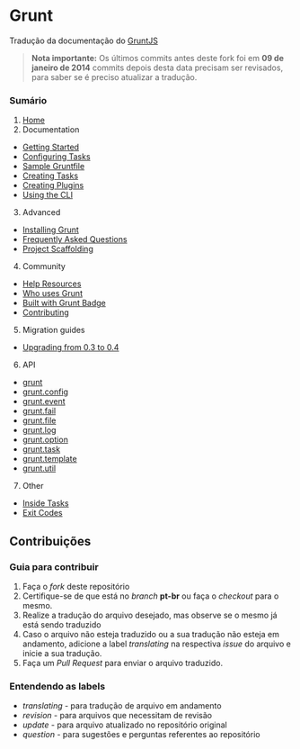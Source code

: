 # Grunt

Tradução da documentação do [GruntJS](http://gruntjs.com/)

> **Nota importante:** Os últimos commits antes deste fork foi em **09 de janeiro de 2014** commits depois desta data precisam ser revisados, para saber se é preciso atualizar a tradução.

### Sumário

1. [Home](Home.md)
2. Documentation
  * [Getting Started](Getting-started.md)
  * [Configuring Tasks](Configuring-tasks.md)
  * [Sample Gruntfile](Sample-Gruntfile.md)
  * [Creating Tasks](Creating-Tasks.md)
  * [Creating Plugins](Creating-Plugins.md)
  * [Using the CLI](Using-the-CLI)
3. Advanced
  * [Installing Grunt](Installing-Grunt.md)
  * [Frequently Asked Questions](Frequently-Asked-Questions.md)
  * [Project Scaffolding](Project-Scaffolding.md)
4. Community
  * [Help Resources](Help-Resources.md)
  * [Who uses Grunt](Who-uses-Grunt.md)
  * [Built with Grunt Badge](Built-with-Grunt-Badge.md)
  * [Contributing](Contributing.md)
5. Migration guides
  * [Upgrading from 0.3 to 0.4](Upgrading-from-0.3-to-0.4.md)
6. API
  * [grunt](grunt.md)
  * [grunt.config](grunt.config.md)
  * [grunt.event](grunt.event.md)
  * [grunt.fail](grunt.fail.md)
  * [grunt.file](grunt.file.md)
  * [grunt.log](grunt.log.md)
  * [grunt.option](grunt.option.md)
  * [grunt.task](grunt.task.md)
  * [grunt.template](grunt.template.md)
  * [grunt.util](grunt.util.md)
7. Other
  * [Inside Tasks](Inside-Tasks.md)
  * [Exit Codes](Exit-Codes.md)




## Contribuições

### Guia para contribuir

1. Faça o *fork* deste repositório
2. Certifique-se de que está no *branch* **pt-br** ou faça o *checkout* para o mesmo.
3. Realize a tradução do arquivo desejado, mas observe se o mesmo já está sendo traduzido
4. Caso o arquivo não esteja traduzido ou a sua tradução não esteja em andamento, adicione a label *translating* na respectiva *issue* do arquivo e inicie a sua tradução.
5. Faça um *Pull Request* para enviar o arquivo traduzido.


### Entendendo as labels

- *translating* - para tradução de arquivo em andamento
- *revision* - para arquivos que necessitam de revisão
- *update*  - para arquivo atualizado no repositório original
- *question* - para sugestões e perguntas referentes ao repositório


